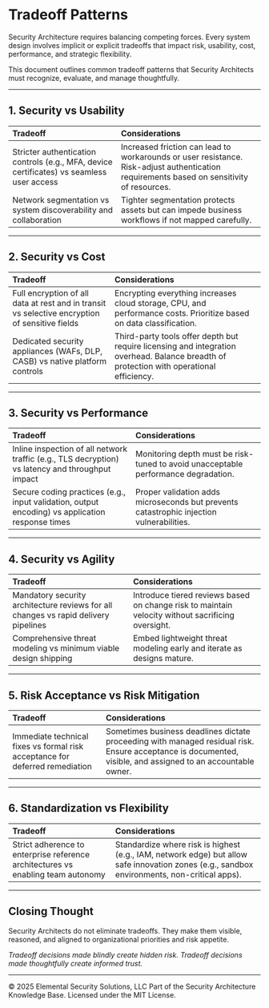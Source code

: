 # Tradeoff Patterns

Security Architecture requires balancing competing forces. Every system design involves implicit or explicit tradeoffs that impact risk, usability, cost, performance, and strategic flexibility.

This document outlines common tradeoff patterns that Security Architects must recognize, evaluate, and manage thoughtfully.

---

## 1. Security vs Usability

| Tradeoff | Considerations |
|:---------|:---------------|
| Stricter authentication controls (e.g., MFA, device certificates) vs seamless user access | Increased friction can lead to workarounds or user resistance. Risk-adjust authentication requirements based on sensitivity of resources. |
| Network segmentation vs system discoverability and collaboration | Tighter segmentation protects assets but can impede business workflows if not mapped carefully. |

---

## 2. Security vs Cost

| Tradeoff | Considerations |
|:---------|:---------------|
| Full encryption of all data at rest and in transit vs selective encryption of sensitive fields | Encrypting everything increases cloud storage, CPU, and performance costs. Prioritize based on data classification. |
| Dedicated security appliances (WAFs, DLP, CASB) vs native platform controls | Third-party tools offer depth but require licensing and integration overhead. Balance breadth of protection with operational efficiency. |

---

## 3. Security vs Performance

| Tradeoff | Considerations |
|:---------|:---------------|
| Inline inspection of all network traffic (e.g., TLS decryption) vs latency and throughput impact | Monitoring depth must be risk-tuned to avoid unacceptable performance degradation. |
| Secure coding practices (e.g., input validation, output encoding) vs application response times | Proper validation adds microseconds but prevents catastrophic injection vulnerabilities. |

---

## 4. Security vs Agility

| Tradeoff | Considerations |
|:---------|:---------------|
| Mandatory security architecture reviews for all changes vs rapid delivery pipelines | Introduce tiered reviews based on change risk to maintain velocity without sacrificing oversight. |
| Comprehensive threat modeling vs minimum viable design shipping | Embed lightweight threat modeling early and iterate as designs mature. |

---

## 5. Risk Acceptance vs Risk Mitigation

| Tradeoff | Considerations |
|:---------|:---------------|
| Immediate technical fixes vs formal risk acceptance for deferred remediation | Sometimes business deadlines dictate proceeding with managed residual risk. Ensure acceptance is documented, visible, and assigned to an accountable owner. |

---

## 6. Standardization vs Flexibility

| Tradeoff | Considerations |
|:---------|:---------------|
| Strict adherence to enterprise reference architectures vs enabling team autonomy | Standardize where risk is highest (e.g., IAM, network edge) but allow safe innovation zones (e.g., sandbox environments, non-critical apps). |

---

## Closing Thought

Security Architects do not eliminate tradeoffs. They make them visible, reasoned, and aligned to organizational priorities and risk appetite.

*Tradeoff decisions made blindly create hidden risk. Tradeoff decisions made thoughtfully create informed trust.*



---
© 2025 Elemental Security Solutions, LLC
Part of the Security Architecture Knowledge Base.
Licensed under the MIT License.
